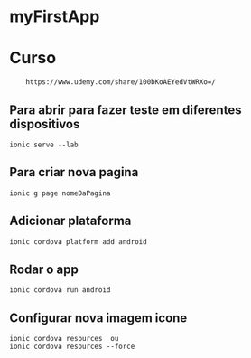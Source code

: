 # myFirstApp

# Curso 
        https://www.udemy.com/share/100bKoAEYedVtWRXo=/

## Para abrir para fazer teste em diferentes dispositivos
    ionic serve --lab

## Para criar nova pagina
    ionic g page nomeDaPagina

## Adicionar plataforma
    ionic cordova platform add android


## Rodar o app
    ionic cordova run android

## Configurar nova imagem icone
    ionic cordova resources  ou
    ionic cordova resources --force
